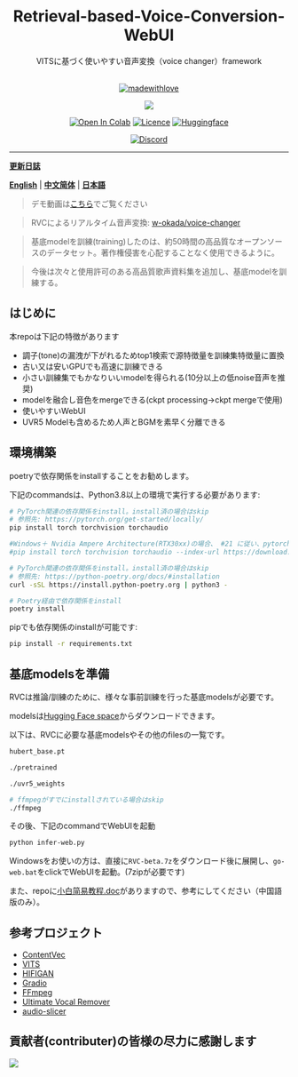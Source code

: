 <div align="center">

<h1>Retrieval-based-Voice-Conversion-WebUI</h1>
VITSに基づく使いやすい音声変換（voice changer）framework<br><br>

[![madewithlove](https://forthebadge.com/images/badges/built-with-love.svg)](https://github.com/liujing04/Retrieval-based-Voice-Conversion-WebUI)

<img src="https://counter.seku.su/cmoe?name=rvc&theme=r34" /><br>

[![Open In Colab](https://img.shields.io/badge/Colab-F9AB00?style=for-the-badge&logo=googlecolab&color=525252)](https://colab.research.google.com/github/liujing04/Retrieval-based-Voice-Conversion-WebUI/blob/main/Retrieval_based_Voice_Conversion_WebUI.ipynb)
[![Licence](https://img.shields.io/github/license/liujing04/Retrieval-based-Voice-Conversion-WebUI?style=for-the-badge)](https://github.com/liujing04/Retrieval-based-Voice-Conversion-WebUI/blob/main/%E4%BD%BF%E7%94%A8%E9%9C%80%E9%81%B5%E5%AE%88%E7%9A%84%E5%8D%8F%E8%AE%AE-LICENSE.txt)
[![Huggingface](https://img.shields.io/badge/🤗%20-Spaces-yellow.svg?style=for-the-badge)](https://huggingface.co/lj1995/VoiceConversionWebUI/tree/main/)

[![Discord](https://img.shields.io/badge/RVC%20Developers-Discord-7289DA?style=for-the-badge&logo=discord&logoColor=white)](https://discord.gg/HcsmBBGyVk)

</div>

------

[**更新日誌**](https://github.com/liujing04/Retrieval-based-Voice-Conversion-WebUI/blob/main/Changelog_CN.md)

[**English**](./README.en.md) | [**中文简体**](../README.md) | [**日本語**](./README.ja.md)

> デモ動画は[こちら](https://www.bilibili.com/video/BV1pm4y1z7Gm/)でご覧ください

> RVCによるリアルタイム音声変換: [w-okada/voice-changer](https://github.com/w-okada/voice-changer)

> 基底modelを訓練(training)したのは、約50時間の高品質なオープンソースのデータセット。著作権侵害を心配することなく使用できるように。

> 今後は次々と使用許可のある高品質歌声資料集を追加し、基底modelを訓練する。

## はじめに
本repoは下記の特徴があります

+ 調子(tone)の漏洩が下がれるためtop1検索で源特徴量を訓練集特徴量に置換
+ 古い又は安いGPUでも高速に訓練できる
+ 小さい訓練集でもかなりいいmodelを得られる(10分以上の低noise音声を推奨)
+ modelを融合し音色をmergeできる(ckpt processing->ckpt mergeで使用)
+ 使いやすいWebUI
+ UVR5 Modelも含めるため人声とBGMを素早く分離できる

## 環境構築
poetryで依存関係をinstallすることをお勧めします。

下記のcommandsは、Python3.8以上の環境で実行する必要があります:
```bash
# PyTorch関連の依存関係をinstall。install済の場合はskip
# 参照先: https://pytorch.org/get-started/locally/
pip install torch torchvision torchaudio

#Windows＋ Nvidia Ampere Architecture(RTX30xx)の場合、 #21 に従い、pytorchに対応するcuda versionを指定する必要があります。
#pip install torch torchvision torchaudio --index-url https://download.pytorch.org/whl/cu117

# PyTorch関連の依存関係をinstall。install済の場合はskip
# 参照先: https://python-poetry.org/docs/#installation
curl -sSL https://install.python-poetry.org | python3 -

# Poetry経由で依存関係をinstall
poetry install
```

pipでも依存関係のinstallが可能です:


```bash
pip install -r requirements.txt
```

## 基底modelsを準備
RVCは推論/訓練のために、様々な事前訓練を行った基底modelsが必要です。

modelsは[Hugging Face space](https://huggingface.co/lj1995/VoiceConversionWebUI/tree/main/)からダウンロードできます。

以下は、RVCに必要な基底modelsやその他のfilesの一覧です。
```bash
hubert_base.pt

./pretrained 

./uvr5_weights

# ffmpegがすでにinstallされている場合はskip
./ffmpeg
```
その後、下記のcommandでWebUIを起動
```bash
python infer-web.py
```
Windowsをお使いの方は、直接に`RVC-beta.7z`をダウンロード後に展開し、`go-web.bat`をclickでWebUIを起動。(7zipが必要です)

また、repoに[小白简易教程.doc](./小白简易教程.doc)がありますので、参考にしてください（中国語版のみ）。

## 参考プロジェクト
+ [ContentVec](https://github.com/auspicious3000/contentvec/)
+ [VITS](https://github.com/jaywalnut310/vits)
+ [HIFIGAN](https://github.com/jik876/hifi-gan)
+ [Gradio](https://github.com/gradio-app/gradio)
+ [FFmpeg](https://github.com/FFmpeg/FFmpeg)
+ [Ultimate Vocal Remover](https://github.com/Anjok07/ultimatevocalremovergui)
+ [audio-slicer](https://github.com/openvpi/audio-slicer)

## 貢献者(contributer)の皆様の尽力に感謝します
<a href="https://github.com/liujing04/Retrieval-based-Voice-Conversion-WebUI/graphs/contributors" target="_blank">
  <img src="https://contrib.rocks/image?repo=liujing04/Retrieval-based-Voice-Conversion-WebUI" />
</a>
